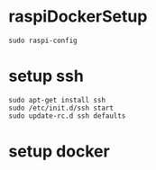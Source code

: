 # raspiDockerSetup
```
sudo raspi-config
```

# setup ssh
```
sudo apt-get install ssh
sudo /etc/init.d/ssh start
sudo update-rc.d ssh defaults 
```

# setup docker
